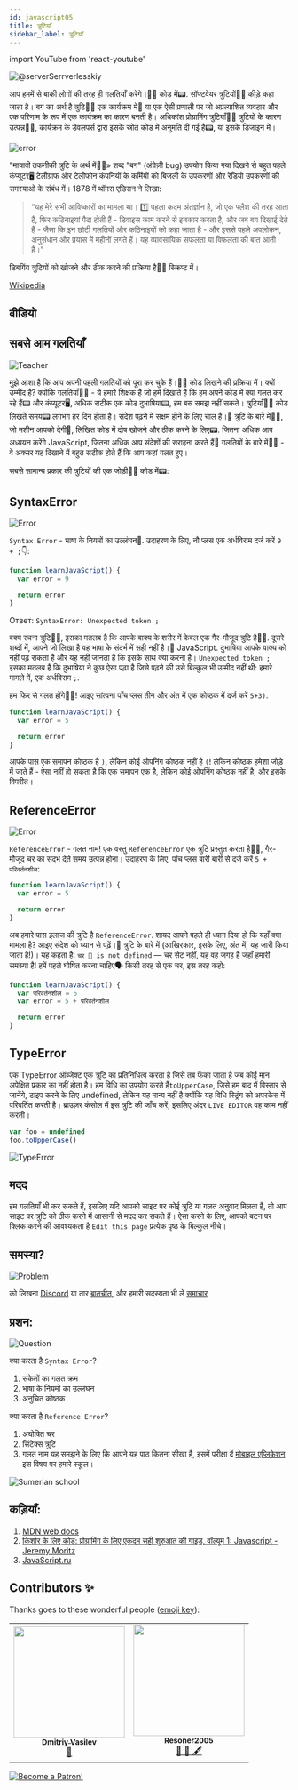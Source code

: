```yaml
---
id: javascript05
title: त्रुटियाँ
sidebar_label: त्रुटियाँ
---
```


import YouTube from 'react-youtube'

![@serverSerrverlesskiy](/img/javascript/headers/05.jpg)

आप हममें से बाकी लोगों की तरह ही गलतियाँ करेंगे।🙅‍♂️ कोड में📟. सॉफ्टवेयर त्रुटियों🙅‍♂️ कीड़े कहा जाता है। बग का अर्थ है त्रुटि🙅‍♂️ एक कार्यक्रम में💾 या एक ऐसी प्रणाली पर जो अप्रत्याशित व्यवहार और एक परिणाम के रूप में एक कार्यक्रम का कारण बनती है। अधिकांश प्रोग्रामिंग त्रुटियाँ🙅‍♂️ त्रुटियों के कारण उत्पन्न🙅‍♂️, कार्यक्रम के डेवलपर्स द्वारा इसके स्रोत कोड में अनुमति दी गई है📟, या इसके डिजाइन में।

![error](https://media.giphy.com/media/1VT3UNeWdijUSMpRL4/giphy.gif)

"मायावी तकनीकी त्रुटि के अर्थ में🙅‍♂️» शब्द "बग" (अंग्रेज़ी bug) उपयोग किया गया दिखने से बहुत पहले कंप्यूटर🖥️ टेलीग्राफ और टेलीफोन कंपनियों के कर्मियों को बिजली के उपकरणों और रेडियो उपकरणों की समस्याओं के संबंध में। 1878 में थॉमस एडिसन ने लिखा:

> “यह मेरे सभी आविष्कारों का मामला था। 1️⃣ पहला कदम अंतर्ज्ञान है, जो एक फ्लैश की तरह आता है, फिर कठिनाइयां पैदा होती हैं - डिवाइस काम करने से इनकार करता है, और जब बग दिखाई देते हैं - जैसा कि इन छोटी गलतियों और कठिनाइयों को कहा जाता है - और इससे पहले अवलोकन, अनुसंधान और प्रयास में महीनों लगते हैं। यह व्यावसायिक सफलता या विफलता की बात आती है।"

डिबगिंग त्रुटियों को खोजने और ठीक करने की प्रक्रिया है🙅‍♂️ स्क्रिप्ट में।

[Wikipedia](https://ru.wikipedia.org/wiki/Программная_ошибка🙅‍♂️)

## वीडियो

<YouTube videoId="xJtVop2fAxg" />

## सबसे आम गलतियाँ

![Teacher](https://media.giphy.com/media/27c3zdaY6eeIAwp7Qi/giphy.gif)

मुझे आशा है कि आप अपनी पहली गलतियों को पूरा कर चुके हैं।🙅‍♂️ कोड लिखने की प्रक्रिया में। क्यों उम्मीद है? क्योंकि गलतियाँ🙅‍♂️ - ये हमारे शिक्षक हैं जो हमें दिखाते हैं कि हम अपने कोड में क्या गलत कर रहे हैं📟 और कंप्यूटर🖥️, अधिक सटीक एक कोड दुभाषिया📟, हम बस समझ नहीं सकते। त्रुटियाँ🙅‍♂️ कोड लिखते समय📟 लगभग हर दिन होता है। संदेश पढ़ने में सक्षम होने के लिए चाल है।💬 त्रुटि के बारे में🙅‍♂️, जो मशीन आपको देगी🚗, लिखित कोड में दोष खोजने और ठीक करने के लिए📟. जितना अधिक आप अध्ययन करेंगे JavaScript, जितना अधिक आप संदेशों की सराहना करते हैं💬 गलतियों के बारे में🙅‍♂️ - वे अक्सर यह दिखाने में बहुत सटीक होते हैं कि आप कहां गलत हुए।

सबसे सामान्य प्रकार की त्रुटियों की एक जोड़ी🙅‍♂️ कोड में📟:

## SyntaxError

![Error](https://media.giphy.com/media/TqiwHbFBaZ4ti/giphy.gif)

`Syntax Error` - भाषा के नियमों का उल्लंघन👅. उदाहरण के लिए, नौ प्लस एक अर्धविराम दर्ज करें `9 + ;`👇:

```jsx live
function learnJavaScript() {
  var error = 9

  return error
}
```

Ответ: `SyntaxError: Unexpected token ;`

वक्य रचना त्रुटि🙅‍♂️, इसका मतलब है कि आपके वाक्य के शरीर में केवल एक गैर-मौजूद त्रुटि है🙅‍♂️. दूसरे शब्दों में, आपने जो लिखा है वह भाषा के संदर्भ में सही नहीं है।👅 JavaScript. दुभाषिया आपके वाक्य को नहीं पढ़ सकता है और यह नहीं जानता है कि इसके साथ क्या करना है। `Unexpected token ;` इसका मतलब है कि दुभाषिया ने कुछ ऐसा पढ़ा है जिसे पढ़ने की उसे बिल्कुल भी उम्मीद नहीं थी: हमारे मामले में, एक अर्धविराम `;`.

हम फिर से गलत होंगे🙅‍♂️!
आइए सांत्वना पाँच प्लस तीन और अंत में एक कोष्ठक में दर्ज करें `5+3)`.

```jsx live
function learnJavaScript() {
  var error = 5

  return error
}
```

आपके पास एक समापन कोष्ठक है `)`, लेकिन कोई ओपनिंग कोष्ठक नहीं है `(`! लेकिन कोष्ठक हमेशा जोड़े में जाते हैं - ऐसा नहीं हो सकता है कि एक समापन एक है, लेकिन कोई ओपनिंग कोष्ठक नहीं है, और इसके विपरीत।

## ReferenceError

![Error](https://media.giphy.com/media/8L0Pky6C83SzkzU55a/giphy.gif)

`ReferenceError` - गलत नाम! एक वस्तु `ReferenceError` एक त्रुटि प्रस्तुत करता है🙅‍♂️, गैर-मौजूद चर का संदर्भ देते समय उत्पन्न होना। उदाहरण के लिए, पांच प्लस बारी बारी से दर्ज करें `5 + परिवर्तनशील`:

```jsx live
function learnJavaScript() {
  var error = 5

  return error
}
```

अब हमारे पास इलाज की त्रुटि है `ReferenceError`. शायद आपने पहले ही ध्यान दिया हो कि यहाँ क्या मामला है? आइए संदेश को ध्यान से पढ़ें।💬 त्रुटि के बारे में (आखिरकार, इसके लिए, अंत में, यह जारी किया जाता है!)। यह कहता है: `चर 🔔 is not defined` — चर सेट नहीं, यह वह जगह है जहाँ हमारी समस्या है! हमें पहले घोषित करना चाहिए🗣️ किसी तरह से एक चर, इस तरह कहो:

```jsx live
function learnJavaScript() {
  var परिवर्तनशील = 5
  var error = 5 + परिवर्तनशील

  return error
}
```

## TypeError

एक TypeError ऑब्जेक्ट एक त्रुटि का प्रतिनिधित्व करता है जिसे तब फेंका जाता है जब कोई मान अपेक्षित प्रकार का नहीं होता है। हम विधि का उपयोग करते हैं`toUpperCase`, जिसे हम बाद में विस्तार से जानेंगे, टाइप करने के लिए undefined, लेकिन यह मान्य नहीं है क्योंकि यह विधि स्ट्रिंग को अपरकेस में परिवर्तित करती है। ब्राउज़र कंसोल में इस त्रुटि की जाँच करें, इसलिए अंदर `LIVE EDITOR` वह काम नहीं करती।

```javascript
var foo = undefined
foo.toUpperCase()
```

![TypeError](/img/javascript/25.jpg)

## मदद

हम गलतियाँ भी कर सकते हैं, इसलिए यदि आपको साइट पर कोई त्रुटि या गलत अनुवाद मिलता है, तो आप साइट पर त्रुटि को ठीक करने में आसानी से मदद कर सकते हैं। ऐसा करने के लिए, आपको बटन पर क्लिक करने की आवश्यकता है `Edit this page` प्रत्येक पृष्ठ के बिल्कुल नीचे।

## समस्या?

![Problem](https://media.giphy.com/media/xTiTnGeUsWOEwsGoG4/giphy.gif)

को लिखना [Discord](https://discord.gg/6GDAfXn) या तार [बातचीत](https://t.me/jscampapp), और हमारी सदस्यता भी लें [समाचार](https://t.me/javascriptapp)

## प्रशन:

![Question](https://media.giphy.com/media/l0HlRnAWXxn0MhKLK/giphy.gif)

क्या करता है `Syntax Error`?

1. संकेतों का गलत क्रम
2. भाषा के नियमों का उल्लंघन
3. अनुचित कोष्ठक

क्या करता है `Reference Error`?

1. अघोषित चर
2. सिंटेक्स त्रुटि
3. गलत नाम
यह समझने के लिए कि आपने यह पाठ कितना सीखा है, इसमें परीक्षा दें [मोबाइल एप्लिकेशन](http://onelink.to/njhc95) इस विषय पर हमारे स्कूल।

![Sumerian school](/img/app.jpg)

## कड़ियाँ:

1. [MDN web docs](https://developer.mozilla.org/ru/docs/Web/JavaScript/Data_structures)
2. [किशोर के लिए कोड: प्रोग्रामिंग के लिए एकदम सही शुरुआत की गाइड, वॉल्यूम 1: Javascript - Jeremy Moritz ](https://www.amazon.com/Code-Teens-Beginners-Programming-Javascript-ebook/dp/B07FCTLVPC)
3. [JavaScript.ru](https://learn.javascript.ru/types)

## Contributors ✨

Thanks goes to these wonderful people ([emoji key](https://allcontributors.org/docs/en/emoji-key)):

<table>
  <tr>
    <td align="center"><a href="https://fullstackserverless.github.io/"><img src="https://avatars0.githubusercontent.com/u/6774813?v=4?s=200" width="200px;" alt=""/><br /><sub><b>Dmitriy Vasilev</b></sub></a><br /> <a href="https://github.com/gHashTag/react-native-village/commits?author=gHashTag" title="Documentation">📖</a></td>
    <td align="center"><a href="https://github.com/Resoner2005"><img src="https://avatars1.githubusercontent.com/u/75675814?v=4?s=200" width="200px;" alt=""/><br /><sub><b>Resoner2005</b></sub></a><br /><a href="https://github.com/gHashTag/react-native-village/issues?q=author%3AResoner2005" title="Bug reports">🐛 🎨 🖋</a></td>
  </tr>
  
</table>

[![Become a Patron!](/img/logo/patreon.jpg)](https://www.patreon.com/bePatron?u=31769291)
